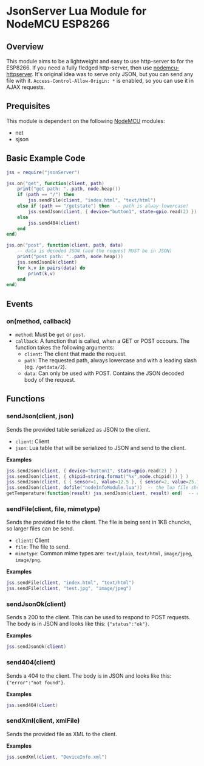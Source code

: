 # JsonServer Lua Module for NodeMCU ESP8266

## Overview
This module aims to be a lightweight and easy to use http-server to for the ESP8266. If you need a fully fledged http-server, then use [nodemcu-httpserver](https://github.com/marcoskirsch/nodemcu-httpserver). It's original idea was to serve only JSON, but you can send any file with it. `Access-Control-Allow-Origin: *` is enabled, so you can use it in AJAX requests.

## Prequisites
This module is dependent on the following [NodeMCU](https://github.com/nodemcu/nodemcu-firmware) modules:
- net
- sjson

## Basic Example Code
```lua
jss = require("jsonServer")

jss.on("get", function(client, path)
    print("get path: "..path, node.heap())
    if (path == "/") then
        jss.sendFile(client, "index.html", "text/html")
    else if (path == "/getstate") then  -- path is alway lowercase!
        jss.sendJson(client, { device="button1", state=gpio.read(2) })
    else
        jss.send404(client)
    end
end)

jss.on("post", function(client, path, data)
    -- data is decoded JSON (and the request MUST be in JSON)
    print("post path: "..path, node.heap())
    jss.sendJsonOk(client)
    for k,v in pairs(data) do
        print(k,v)
    end
end)
```

## Events
### on(method, callback)
- `method`: Must be `get` or `post`.
- `callback`: A function that is called, when a GET or POST occours. The function takes the following arguments:
  - `client`: The client that made the request.
  - `path`: The requested path, always lowercase and with a leading slash (eg. `/getdata/2`).
  - `data`: Can only be used with POST. Contains the JSON decoded body of the request.

## Functions
### sendJson(client, json)
Sends the provided table serialized as JSON to the client.
- `client`: Client
- `json`: Lua table that will be serialized to JSON and send to the client.

**Examples**
```lua
jss.sendJson(client, { device="button1", state=gpio.read(2) } )
jss.sendJson(client, { chipid=string.format("%x",node.chipid()) } )
jss.sendJson(client, { { sensor=1, value=12.5 }, { sensor=2, value=25.7 } } )  -- nested table
jss.sendJson(client, dofile("nodeInfoModule.lua"))  -- the lua file should return a table
getTemperature(function(result) jss.sendJson(client, result) end)  -- can be used in a callback from anonther function
```

### sendFile(client, file, mimetype)
Sends the provided file to the client. The file is being sent in 1KB chuncks, so larger files can be send.
- `client`: Client
- `file`: The file to send.
- `mimetype`: Common mime types are: `text/plain`, `text/html`, `image/jpeg`, `image/png`.

**Examples**
```lua
jss.sendFile(client, "index.html", "text/html")
jss.sendFile(client, "test.jpg", "image/jpeg")
```

### sendJsonOk(client)
Sends a 200 to the client. This can be used to respond to POST requests. The body is in JSON and looks like this: `{"status":"ok"}`.

**Examples**
```lua
jss.sendJsonOk(client)
```

### send404(client)
Sends a 404 to the client. The body is in JSON and looks like this: `{"error":"not found"}`.

**Examples**
```lua
jss.send404(client)
```

### sendXml(client, xmlFile)
Sends the provided file as XML to the client.

**Examples**
```lua
jss.sendXml(client, "DeviceInfo.xml")
```
